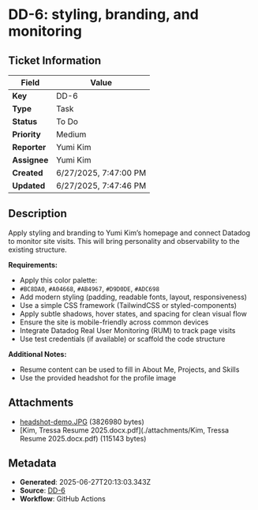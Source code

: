 # DD-6: styling, branding, and monitoring

## Ticket Information

| Field | Value |
|-------|-------|
| **Key** | DD-6 |
| **Type** | Task |
| **Status** | To Do |
| **Priority** | Medium |
| **Reporter** | Yumi Kim |
| **Assignee** | Yumi Kim |
| **Created** | 6/27/2025, 7:47:00 PM |
| **Updated** | 6/27/2025, 7:47:46 PM |

## Description

Apply styling and branding to Yumi Kim’s homepage and connect Datadog to monitor site visits. This will bring personality and observability to the existing structure.


**Requirements:**


- Apply this color palette:
- `#BC8DA0`, `#A04668`, `#AB4967`, `#D9D0DE`, `#ADC698`
- Add modern styling (padding, readable fonts, layout, responsiveness)
- Use a simple CSS framework (TailwindCSS or styled-components)
- Apply subtle shadows, hover states, and spacing for clean visual flow
- Ensure the site is mobile-friendly across common devices
- Integrate Datadog Real User Monitoring (RUM) to track page visits
- Use test credentials (if available) or scaffold the code structure


**Additional Notes:**


- Resume content can be used to fill in About Me, Projects, and Skills
- Use the provided headshot for the profile image






## Attachments

- [headshot-demo.JPG](./attachments/headshot-demo.JPG) (3826980 bytes)
- [Kim, Tressa Resume 2025.docx.pdf](./attachments/Kim, Tressa Resume 2025.docx.pdf) (115143 bytes)

## Metadata

- **Generated**: 2025-06-27T20:13:03.343Z
- **Source**: [DD-6](https://yumik0404.atlassian.net/browse/DD-6)
- **Workflow**: GitHub Actions
